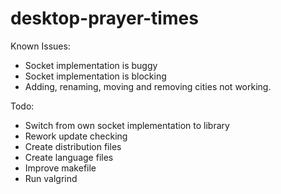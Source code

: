 # desktop-prayer-times

Known Issues:
- Socket implementation is buggy
- Socket implementation is blocking
- Adding, renaming, moving and removing cities not working.


Todo:
- Switch from own socket implementation to library
- Rework update checking
- Create distribution files
- Create language files
- Improve makefile
- Run valgrind

